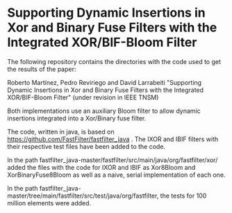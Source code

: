 # Supporting Dynamic Insertions in Xor and Binary Fuse Filters with the Integrated XOR/BIF-Bloom Filter

The following repository contains the directories with the code used to get the results of the paper: 

Roberto Martínez, Pedro Reviriego and David Larrabeiti "Supporting Dynamic Insertions in Xor and Binary Fuse Filters with the Integrated XOR/BIF-Bloom Filter" (under revision in IEEE TNSM)

Both implementations use an auxiliary Bloom filter to allow dynamic insertions integrated into a Xor/Binary fuse filter.

The code, written in java, is based on https://github.com/FastFilter/fastfilter_java . The IXOR and IBIF filters with their respective test files have been added to the code.

In the path fastfilter_java-master/fastfilter/src/main/java/org/fastfilter/xor/ added the files with the code for IXOR and IBIF as Xor8Bloom and XorBinaryFuse8Bloom as well as a naive, serial implementation of each one.

In the path fastfilter_java-master/tree/main/fastfilter/src/test/java/org/fastfilter, the tests for 100 million elements were added. 
